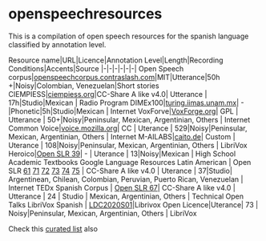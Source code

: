 # openspeechresources

This is a compilation of open speech resources for the spanish language classified by annotation level.

Resource name|URL|Licence|Annotation Level|Length|Recording Conditions|Accents|Source
|-|-|-|-|-|-|
Open Speech corpus|[openspeechcorpus.contraslash.com](http://openspeechcorpus.contraslash.com)|MIT|Utterance|50h +|Noisy|Colombian, Venezuelan|Short stories
CIEMPIESS|[ciempiess.org](http://www.ciempiess.org/downloads)|CC-Share A like v4.0| Utterance | 17h|Studio|Mexican | Radio Program
DIMEx100|[turing.iimas.unam.mx](http://turing.iimas.unam.mx/~luis/DIME/CORPUS-DIMEX.html)| - |Phonetic|5h|Studio|Mexican | Internet
VoxForve|[VoxForge.org](voxforge.org)| GPL | Utterance | 50+|Noisy|Peninsular, Mexican, Argentinian, Others | Internet
Common Voice|[voice.mozilla.org](https://voice.mozilla.org/en/datasets)| CC | Uterance | 529|Noisy|Peninsular, Mexican, Argentinian, Others | Internet 
M-AILABS|[caito.de](https://www.caito.de/2019/01/the-m-ailabs-speech-dataset/#more-242)| Custom | Uterance | 108|Noisy|Peninsular, Mexican, Argentinian, Others | LibriVox
Heroico|[Open SLR 39](http://www.openslr.org/39/)| - | Uterance | 13|Noisy|Mexican | High School Academic Textbooks 
Google Language Resources Latin American | Open SLR [61](http://www.openslr.org/61/) [71](http://www.openslr.org/71/) [72](http://www.openslr.org/72/) [73](http://www.openslr.org/73/) [74](http://www.openslr.org/74/) [75](http://www.openslr.org/75/) | CC-Share A like v4.0 | Uterance | 37|Studio| Argentinean, Chilean, Colombian, Peruvian, Puerto Rican, Venezuelan | Internet 
TEDx Spanish Corpus | [Open SLR 67](http://www.openslr.org/67/)| CC-Share A like v4.0 | Utterance | 24 | Studio |  Mexican, Argentinian, Others | Technical Open Talks
LibriVox Spanish | [LDC2020S01](https://catalog.ldc.upenn.edu/LDC2020S01)|Librivox Open Licence|Uterance| 73 | Noisy|Peninsular, Mexican, Argentinian, Others | LibriVox

Check this [curated list](https://github.com/JRMeyer/open-speech-corpora) also
